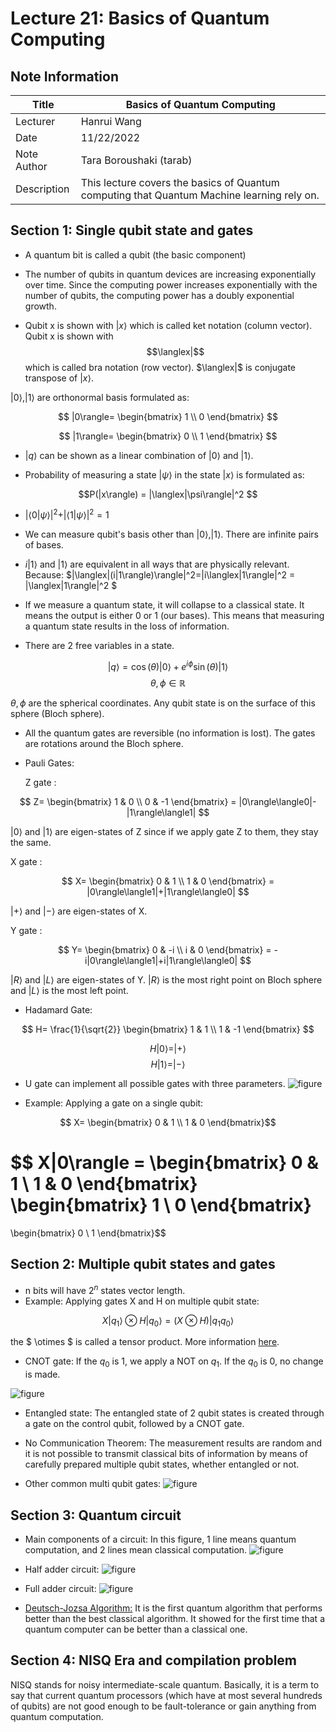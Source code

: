 # Lecture 21:  Basics of Quantum Computing

## Note Information

| Title       |Basics of Quantum Computing                                                                             |
|-------------|-----------------------------------------------------------------------------------------------------------------|
| Lecturer    |                     Hanrui Wang                                                                                 |
| Date        | 11/22/2022                                                                                                      |
| Note Author | Tara Boroushaki (tarab)                                                                                      |
| Description |  This lecture covers the basics of Quantum computing that Quantum Machine learning rely on. 

## Section 1: Single qubit state and gates
- A quantum bit is called a qubit (the basic component)

- The number of qubits in quantum devices are increasing exponentially over time. Since the computing power increases exponentially with the number of qubits, the computing power has a doubly exponential growth.

- Qubit x is shown with $|x\rangle$ which is called ket notation (column vector). Qubit x is shown with $$\langlex|$$ which is called bra notation (row vector). $\langlex|$ is conjugate transpose of $|x\rangle$.

 $|0\rangle,|1\rangle$ are orthonormal basis formulated as:
  
$$ |0\rangle= 
\begin{bmatrix} 
1 \\
0 
\end{bmatrix} $$

$$ |1\rangle= 
\begin{bmatrix} 
0 \\ 
1 
\end{bmatrix} $$

- $|q\rangle$ can be shown as a linear combination of $|0\rangle$ and $|1\rangle$.

- Probability of measuring a state $|\psi\rangle$ in the state $|x\rangle$ is formulated as:

$$P(|x\rangle) = |\langlex|\psi\rangle|^2 $$  

- $|\langle0|\psi\rangle|^2 + |\langle1|\psi\rangle|^2 = 1$

- We can measure qubit's basis other than $|0\rangle,|1\rangle$. There are infinite pairs of bases.

- $i|1\rangle$ and $|1\rangle$ are equivalent in all ways that are physically relevant. Because: $|\langlex|(i|1\rangle)\rangle|^2=|i\langlex|1\rangle|^2 = |\langlex|1\rangle|^2 $

- If we measure a quantum state, it will collapse to a classical state. It means the output is either 0 or 1 (our bases). This means that measuring a quantum state results in the loss of information.

- There are 2 free variables in a state. 

$$ |q\rangle = \cos(\theta)|0\rangle +e^{i\phi}\sin(\theta)|1\rangle$$ $$\theta, \phi \in \mathbb{R}$$

$\theta, \phi$ are the spherical coordinates. Any qubit state is on the surface of this sphere (Bloch sphere).

- All the quantum gates are reversible (no information is lost). The gates are rotations around the Bloch sphere. 

- Pauli Gates:

  Z gate : 
  
$$ Z= \begin{bmatrix} 1 & 0 \\ 
0 & -1 \end{bmatrix} = |0\rangle\langle0|-|1\rangle\langle1| $$

$|0\rangle$ and $|1\rangle$ are eigen-states of Z since if we apply gate Z to them, they stay the same.

X gate : 

$$ X= \begin{bmatrix} 0 & 1 \\ 
1 & 0 
\end{bmatrix} = |0\rangle\langle1|+|1\rangle\langle0| $$

$|+\rangle$  and $|-\rangle$ are eigen-states of X.

Y gate : 

$$ Y= \begin{bmatrix} 0 & -i \\ 
i & 0 
\end{bmatrix} = -i|0\rangle\langle1|+i|1\rangle\langle0| $$

$|R\rangle$  and $|L\rangle$ are eigen-states of Y. $|R\rangle$ is the most right point on Bloch sphere and $|L\rangle$ is the most left point.


- Hadamard Gate: 

$$ H= \frac{1}{\sqrt{2}} 
\begin{bmatrix} 1 & 1 \\ 
1 & -1 
\end{bmatrix} $$

$$ H|0\rangle = |+\rangle$$
$$ H|1\rangle = |-\rangle$$

- U gate can implement all possible gates with three parameters.
![figure](figures/lecture-21/tarab/eq1.png)

- Example: Applying a gate on a single qubit:


$$ X= 
\begin{bmatrix} 
0 & 1 \\ 
1 & 0 
\end{bmatrix}$$


$$ X|0\rangle = 
\begin{bmatrix} 
0 & 1 \\ 
1 & 0 
\end{bmatrix}  
\begin{bmatrix} 
1 \\
 0
 \end{bmatrix}
= 
\begin{bmatrix}
 0 \\ 
 1 
 \end{bmatrix}$$



## Section 2: Multiple qubit states and gates

- n bits will have $2^n$ states vector length.
- Example: Applying gates X and H on multiple qubit state:


$$ X|q_1\rangle  \otimes H|q_0\rangle = (X \otimes H)|q_1q_0\rangle$$

the $ \otimes $ is called a tensor product. More information [here](https://en.wikipedia.org/wiki/Tensor_product).

- CNOT gate: If the $q_0$ is 1, we apply a NOT on $q_1$. If the $q_0$ is 0, no change is made.

![figure](figures/lecture-21/tarab/Not.png)

- Entangled state: The entangled state of 2 qubit states is created through a gate on the control qubit, followed by a CNOT gate.

- No Communication Theorem: The measurement results are random and it is not possible to transmit classical bits of information by means of carefully prepared  multiple qubit states, whether entangled or not.
 
- Other common multi qubit gates:
![figure](figures/lecture-21/tarab/gates.png)


## Section 3: Quantum circuit

- Main components of a circuit:
In this figure, 1 line means quantum computation, and 2 lines mean classical computation.
![figure](figures/lecture-21/tarab/circuit.png)

- Half adder circuit: 
![figure](figures/lecture-21/tarab/half.png)
- Full adder circuit: 
![figure](figures/lecture-21/tarab/full.png)

- [Deutsch-Jozsa Algorithm:](https://qiskit.org/textbook/ch-algorithms/deutsch-jozsa.html) It is the first quantum algorithm that performs better than the best classical algorithm. It showed for the first time that a quantum computer can be better than a classical one. 

## Section 4: NISQ Era and compilation problem

NISQ stands for noisy intermediate-scale quantum.
Basically, it is a term to say that current quantum processors (which have at most several hundreds of qubits) are not good enough to be fault-tolerance or gain anything from quantum computation.
